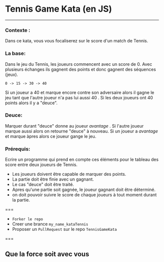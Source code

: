 # Tennis Game Kata (en JS)
___

### Contexte :
Dans ce kata, vous vous focaliserez sur le score d'un match de Tennis. 


### La base:
Dans le jeu du Tennis, les joueurs commencent avec un score de 0. Avec plusieurs échanges ils gagnent des points et donc gagnent des séquences (jeux).

`0 -> 15 -> 30 -> 40`

Si un joueur a 40 et marque encore contre son adversaire alors il gagne le jeu tant que l'autre joueur n'a pas lui aussi 40 . Si les deux joueurs ont 40 points alors il y a "deuce".

### Deuce:

Marquer durant "deuce" donne au joueur *avantage* . Si l'autre joueur marque aussi alors on retourne "deuce" à nouveau. Si un joueur a *avantage* et marque àpres alors ce joueur gange le jeu.

### Prérequis:

Ecrire un programme qui prend en compte ces éléments pour le tableau des score entre deux joueurs de Tennis.

+ Les joueurs doivent être capable de marquer des points.
+ La partie doit être finie avec un gagnant.
+ Le cas "deuce" doit être traité.
+ Apres qu'une partie soit gagnée, le joueur gagnant doit être déterminé.
+ on doit pouvoir suivre le score de chaque joueurs à tout moment durant la partie.

===

+ `Forker le repo`
+ Creer une brance `my_name_kataTennis`
+ Proposer un `PullRequest` sur le repo `TennisGameKata`

===

## Que la force soit avec vous 
  